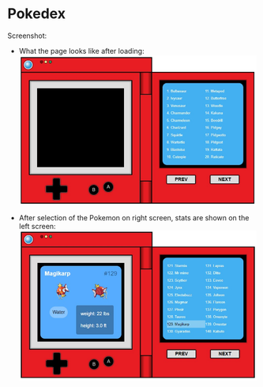 # Pokedex

Screenshot:

- What the page looks like after loading:
![image of Initial Screen](https://raw.githubusercontent.com/JuodyBun/Pokedex/master/initial.jpg)

- After selection of the Pokemon on right screen, stats are shown on the left screen:
![Image of Magikarp Selection](https://raw.githubusercontent.com/JuodyBun/Pokedex/master/magikarp.jpg)
